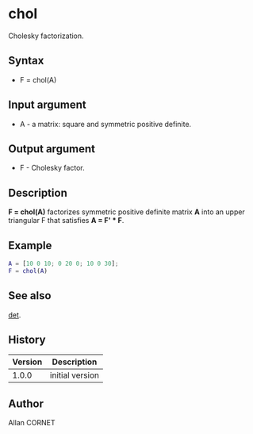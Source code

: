 

# chol

Cholesky factorization.

## Syntax

- F = chol(A)

## Input argument

 - A - a matrix: square and symmetric positive definite.

## Output argument

 - F - Cholesky factor.

## Description


  <p><b>F = chol(A)</b> factorizes symmetric positive definite matrix <b>A</b> into an upper triangular F that satisfies <b>A = F' * F</b>.</p>


## Example

```matlab
A = [10 0 10; 0 20 0; 10 0 30];
F = chol(A)
```

## See also

[det](det.md).
## History

|Version|Description|
|------|------|
|1.0.0|initial version|


## Author

Allan CORNET



